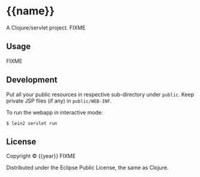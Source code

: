 # {{name}}

A Clojure/servlet project. FIXME


## Usage

FIXME


## Development

Put all your public resources in respective sub-directory under `public`.
Keep private JSP files (if any) in `public/WEB-INF`.

To run the webapp in interactive mode:

    $ lein2 servlet run


## License

Copyright © {{year}} FIXME

Distributed under the Eclipse Public License, the same as Clojure.
